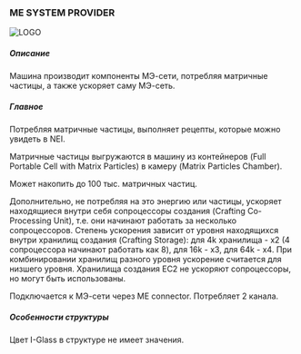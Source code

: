 ### ME SYSTEM PROVIDER

![LOGO](https://cdn.discordapp.com/attachments/916393114166525974/916672070048428102/MESP.png)

##### Описание

Машина производит компоненты МЭ-сети, потребляя матричные частицы, а также ускоряет саму МЭ-сеть.

##### Главное

Потребляя матричные частицы, выполняет рецепты, которые можно увидеть в NEI. 

Матричные частицы выгружаются в машину из контейнеров (Full Portable Cell with Matrix Particles) в камеру (Matrix Particles Chamber).

Может накопить до 100 тыс. матричных частиц. 


Дополнительно, не потребляя на это энергию или частицы, ускоряет находящиеся внутри себя сопроцессоры создания (Crafting Co-Processing Unit), т.е. они начинают работать за несколько сопроцессоров. Степень ускорения зависит от уровня находящихся внутри хранилищ создания (Crafting Storage): для 4k хранилища - x2 (4 сопроцессора начинают работать как 8), для 16k - x3, для 64k - x4. При комбинировании хранилищ разного уровня ускорение считается для низшего уровня. Хранилища создания EC2 не ускоряют сопроцессоры, но могут быть использованы.

Подключается к МЭ-сети через ME connector. Потребляет 2 канала.

##### Особенности структуры

Цвет I-Glass в структуре не имеет значения. 
